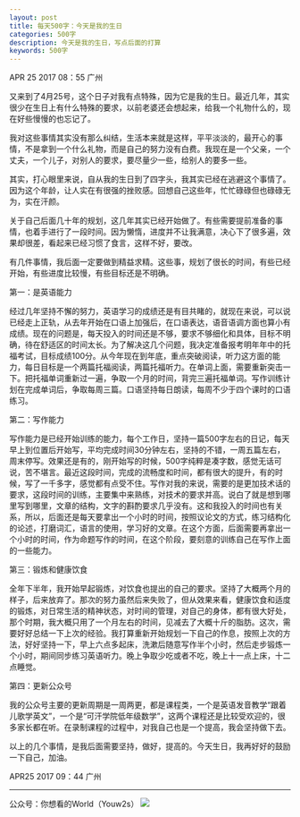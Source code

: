 ```yaml
---
layout: post
title: 每天500字：今天是我的生日
categories: 500字
description: 今天是我的生日，写点后面的打算
keywords: 500字
---
```


APR 25 2017  08：55 广州

又来到了4月25号，这个日子对我有点特殊，因为它是我的生日。最近几年，其实很少在生日上有什么特殊的要求，以前老婆还会想起来，给我一个礼物什么的，现在好些慢慢的也忘记了。

我对这些事情其实没有那么纠结，生活本来就是这样，平平淡淡的，最开心的事情，不是拿到一个什么礼物，而是自己的努力没有白费。我现在是一个父亲，一个丈夫，一个儿子，对别人的要求，要尽量少一些，给别人的要多一些。

其实，打心眼里来说，自从我的生日到了四字头，我其实已经在逃避这个事情了。因为这个年龄，让人实在有很强的挫败感。回想自己这些年，忙忙碌碌但也碌碌无为，实在汗颜。

关于自己后面几十年的规划，这几年其实已经开始做了。有些需要提前准备的事情，也着手进行了一段时间。因为懒惰，进度并不让我满意，决心下了很多遍，效果却很差，看起来已经习惯了食言，这样不好，要改。

有几件事情，我后面一定要做到精益求精。这些事，规划了很长的时间，有些已经开始，有些进度比较慢，有些目标还是不明确。

第一：是英语能力

经过几年坚持不懈的努力，英语学习的成绩还是有目共睹的，就现在来说，可以说已经走上正轨，从去年开始在口语上加强后，在口语表达，语音语调方面也算小有成绩。现在的问题是，每天投入的时间还是不够，要求不够细化和具体，目标不明确，待在舒适区的时间太长。为了解决这几个问题，我决定准备报考明年年中的托福考试，目标成绩100分。从今年现在到年底，重点突破阅读，听力这方面的能力，每日目标是一个两篇托福阅读，两篇托福听力。在单词上面，需要重新突击一下。把托福单词重新过一遍，争取一个月的时间，背完三遍托福单词。写作训练计划在完成单词后，争取每周三篇。口语坚持每日朗读，每周不少于四个课时的口语练习。

第二：写作能力

写作能力是已经开始训练的能力，每个工作日，坚持一篇500字左右的日记，每天早上到位置后开始写，平均完成时间30分钟左右，坚持的不错，一周五篇左右，周末停写。效果还是有的，刚开始写的时候，500字纯粹是凑字数，感觉无话可说，苦不堪言。最近这段时间，完成的流畅度和时间，都有很大的提升，有的时候，写了一千多字，感觉都有点受不住。写作对我的来说，需要的是更加技术话的要求，这段时间的训练，主要集中来熟练，对技术的要求并高。说白了就是想到哪里写到哪里，文章的结构，文字的斟酌要求几乎没有。这和我投入的时间也有关系，所以，后面还是每天要拿出一个小时的时间，按照议论文的方式，练习结构化的论述，打磨词汇，语言的使用，学习好的文章。在这个方面，后面需要再拿出一个小时的时间，作为命题写作的时间，在这个阶段，要刻意的训练自己在写作上面的一些能力。

第三：锻炼和健康饮食

全年下半年，我开始早起锻炼，对饮食也提出的自己的要求。坚持了大概两个月的样子，后来放弃了。那次的努力虽然后来失败了，但从效果来看，健康饮食和适度的锻炼，对日常生活的精神状态，对时间的管理，对自己的身体，都有很大好处，那个时期，我大概只用了一个月左右的时间，见减去了大概十斤的脂肪。这次，需要好好总结一下上次的经验。我打算重新开始规划一下自己的作息，按照上次的方法，好好坚持一下，早上六点多起床，洗漱后随意写作半个小时，然后走步锻炼一个小时，期间同步练习英语听力。晚上争取少吃或者不吃，晚上十一点上床，十二点睡觉。

第四：更新公众号

我的公众号主要的更新周期是一周两更，都是课程类，一个是英语发音教学“跟着儿歌学英文”，一个是“可汗学院低年级数学”，这两个课程还是比较受欢迎的，很多家长都在听。在录制课程的过程中，对我自己也是一个提高，我会坚持做下去。

以上的几个事情，是我后面需要坚持，做好，提高的。今天生日，我再好好的鼓励一下自己，加油。

APR25 2017  09：44 广州

---- 
公众号：你想看的World（Youw2s）
![][image-1]

[image-1]:	http://upload-images.jianshu.io/upload_images/3342594-dca1f89eba3e50ca.jpg?imageMogr2/auto-orient/strip%7CimageView2/2/w/1240